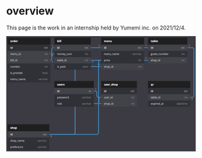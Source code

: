 # overview

This page is the work in an internship held by Yumemi inc. on 2021/12/4.

![db_model](https://github.com/semlele/yumemi1204/blob/main/db_model.png)
